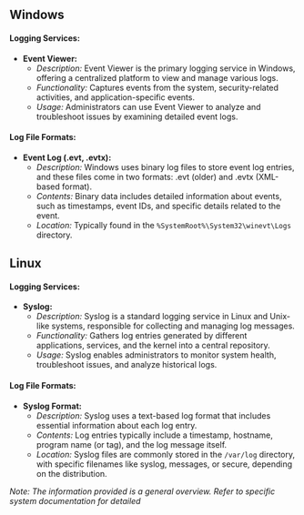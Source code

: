 Windows
-------
#### Logging Services:
- **Event Viewer:**
   - *Description:* Event Viewer is the primary logging service in Windows, offering a centralized platform to view and manage various logs.
   - *Functionality:* Captures events from the system, security-related activities, and application-specific events.
   - *Usage:* Administrators can use Event Viewer to analyze and troubleshoot issues by examining detailed event logs.

#### Log File Formats:
- **Event Log (.evt, .evtx):**
   - *Description:* Windows uses binary log files to store event log entries, and these files come in two formats: .evt (older) and .evtx (XML-based format).
   - *Contents:* Binary data includes detailed information about events, such as timestamps, event IDs, and specific details related to the event.
   - *Location:* Typically found in the `%SystemRoot%\System32\winevt\Logs` directory.

Linux
-----
#### Logging Services:
- **Syslog:**
   - *Description:* Syslog is a standard logging service in Linux and Unix-like systems, responsible for collecting and managing log messages.
   - *Functionality:* Gathers log entries generated by different applications, services, and the kernel into a central repository.
   - *Usage:* Syslog enables administrators to monitor system health, troubleshoot issues, and analyze historical logs.

#### Log File Formats:
- **Syslog Format:**
   - *Description:* Syslog uses a text-based log format that includes essential information about each log entry.
   - *Contents:* Log entries typically include a timestamp, hostname, program name (or tag), and the log message itself.
   - *Location:* Syslog files are commonly stored in the `/var/log` directory, with specific filenames like syslog, messages, or secure, depending on the distribution.

*Note: The information provided is a general overview. Refer to specific system documentation for detailed*
